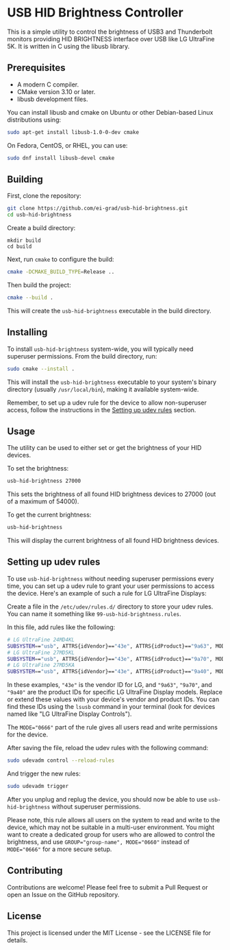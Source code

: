 # USB HID Brightness Controller

This is a simple utility to control the brightness of USB3 and Thunderbolt monitors providing HID BRIGHTNESS interface over USB like LG UltraFine 5K. It is written in C using the libusb library.

## Prerequisites

- A modern C compiler.
- CMake version 3.10 or later.
- libusb development files.

You can install libusb and cmake on Ubuntu or other Debian-based Linux distributions using:

```bash
sudo apt-get install libusb-1.0-0-dev cmake
```

On Fedora, CentOS, or RHEL, you can use:

```bash
sudo dnf install libusb-devel cmake
```

## Building

First, clone the repository:

```bash
git clone https://github.com/ei-grad/usb-hid-brightness.git
cd usb-hid-brightness
```

Create a build directory:

```
mkdir build
cd build
```

Next, run `cmake` to configure the build:

```bash
cmake -DCMAKE_BUILD_TYPE=Release ..
```

Then build the project:

```bash
cmake --build .
```

This will create the `usb-hid-brightness` executable in the build directory.

## Installing

To install `usb-hid-brightness` system-wide, you will typically need superuser permissions. From the build directory, run:

```bash
sudo cmake --install .
```

This will install the `usb-hid-brightness` executable to your system's binary directory (usually `/usr/local/bin`), making it available system-wide.

Remember, to set up a udev rule for the device to allow non-superuser access, follow the instructions in the [Setting up udev rules](#setting-up-udev-rules) section.

## Usage

The utility can be used to either set or get the brightness of your HID devices.

To set the brightness:

```bash
usb-hid-brightness 27000
```

This sets the brightness of all found HID brightness devices to 27000 (out of a maximum of 54000).

To get the current brightness:

```bash
usb-hid-brightness
```

This will display the current brightness of all found HID brightness devices.

## Setting up udev rules

To use `usb-hid-brightness` without needing superuser permissions every time, you can set up a udev rule to grant your user permissions to access the device. Here's an example of such a rule for LG UltraFine Displays:

Create a file in the `/etc/udev/rules.d/` directory to store your udev rules. You can name it something like `99-usb-hid-brightness.rules`.

In this file, add rules like the following:

```bash
# LG UltraFine 24MD4KL
SUBSYSTEM=="usb", ATTRS{idVendor}=="43e", ATTRS{idProduct}=="9a63", MODE="0666"
# LG UltraFine 27MD5KL
SUBSYSTEM=="usb", ATTRS{idVendor}=="43e", ATTRS{idProduct}=="9a70", MODE="0666"
# LG UltraFine 27MD5KA
SUBSYSTEM=="usb", ATTRS{idVendor}=="43e", ATTRS{idProduct}=="9a40", MODE="0666"
```

In these examples, `"43e"` is the vendor ID for LG, and `"9a63"`, `"9a70"`, and `"9a40"` are the product IDs for specific LG UltraFine Display models. Replace or extend these values with your device's vendor and product IDs. You can find these IDs using the `lsusb` command in your terminal (look for devices named like "LG UltraFine Display Controls").

The `MODE="0666"` part of the rule gives all users read and write permissions for the device.

After saving the file, reload the udev rules with the following command:

```bash
sudo udevadm control --reload-rules
```

And trigger the new rules:

```bash
sudo udevadm trigger
```

After you unplug and replug the device, you should now be able to use `usb-hid-brightness` without superuser permissions.

Please note, this rule allows all users on the system to read and write to the device, which may not be suitable in a multi-user environment. You might want to create a dedicated group for users who are allowed to control the brightness, and use `GROUP="group-name", MODE="0660"` instead of `MODE="0666"` for a more secure setup.

## Contributing

Contributions are welcome! Please feel free to submit a Pull Request or open an Issue on the GitHub repository.

## License

This project is licensed under the MIT License - see the LICENSE file for details.
